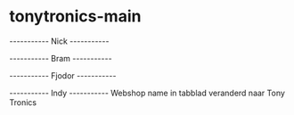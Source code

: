 # tonytronics-main



----------- Nick -----------
 
 
 
 
----------- Bram -----------
  
  
  
  
  
----------- Fjodor -----------
   
   
   
   
   
----------- Indy -----------
Webshop name in tabblad veranderd naar Tony Tronics